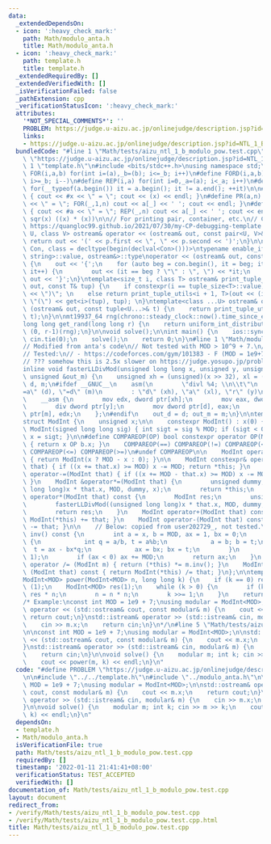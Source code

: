 ```yaml
---
data:
  _extendedDependsOn:
  - icon: ':heavy_check_mark:'
    path: Math/modulo_anta.h
    title: Math/modulo_anta.h
  - icon: ':heavy_check_mark:'
    path: template.h
    title: template.h
  _extendedRequiredBy: []
  _extendedVerifiedWith: []
  _isVerificationFailed: false
  _pathExtension: cpp
  _verificationStatusIcon: ':heavy_check_mark:'
  attributes:
    '*NOT_SPECIAL_COMMENTS*': ''
    PROBLEM: https://judge.u-aizu.ac.jp/onlinejudge/description.jsp?id=NTL_1_B
    links:
    - https://judge.u-aizu.ac.jp/onlinejudge/description.jsp?id=NTL_1_B
  bundledCode: "#line 1 \"Math/tests/aizu_ntl_1_b_modulo_pow.test.cpp\"\n#define PROBLEM\
    \ \"https://judge.u-aizu.ac.jp/onlinejudge/description.jsp?id=NTL_1_B\"\n\n#line\
    \ 1 \"template.h\"\n#include <bits/stdc++.h>\nusing namespace std;\n\n#define\
    \ FOR(i,a,b) for(int i=(a),_b=(b); i<=_b; i++)\n#define FORD(i,a,b) for(int i=(a),_b=(b);\
    \ i>=_b; i--)\n#define REP(i,a) for(int i=0,_a=(a); i<_a; i++)\n#define EACH(it,a)\
    \ for(__typeof(a.begin()) it = a.begin(); it != a.end(); ++it)\n\n#define DEBUG(x)\
    \ { cout << #x << \" = \"; cout << (x) << endl; }\n#define PR(a,n) { cout << #a\
    \ << \" = \"; FOR(_,1,n) cout << a[_] << ' '; cout << endl; }\n#define PR0(a,n)\
    \ { cout << #a << \" = \"; REP(_,n) cout << a[_] << ' '; cout << endl; }\n\n#define\
    \ sqr(x) ((x) * (x))\n\n// For printing pair, container, etc.\n// Copied from\
    \ https://quangloc99.github.io/2021/07/30/my-CP-debugging-template.html\ntemplate<class\
    \ U, class V> ostream& operator << (ostream& out, const pair<U, V>& p) {\n   \
    \ return out << '(' << p.first << \", \" << p.second << ')';\n}\n\ntemplate<class\
    \ Con, class = decltype(begin(declval<Con>()))>\ntypename enable_if<!is_same<Con,\
    \ string>::value, ostream&>::type\noperator << (ostream& out, const Con& con)\
    \ {\n    out << '{';\n    for (auto beg = con.begin(), it = beg; it != con.end();\
    \ it++) {\n        out << (it == beg ? \"\" : \", \") << *it;\n    }\n    return\
    \ out << '}';\n}\ntemplate<size_t i, class T> ostream& print_tuple_utils(ostream&\
    \ out, const T& tup) {\n    if constexpr(i == tuple_size<T>::value) return out\
    \ << \")\"; \n    else return print_tuple_utils<i + 1, T>(out << (i ? \", \" :\
    \ \"(\") << get<i>(tup), tup); \n}\ntemplate<class ...U> ostream& operator <<\
    \ (ostream& out, const tuple<U...>& t) {\n    return print_tuple_utils<0, tuple<U...>>(out,\
    \ t);\n}\n\nmt19937_64 rng(chrono::steady_clock::now().time_since_epoch().count());\n\
    long long get_rand(long long r) {\n    return uniform_int_distribution<long long>\
    \ (0, r-1)(rng);\n}\n\nvoid solve();\n\nint main() {\n    ios::sync_with_stdio(0);\
    \ cin.tie(0);\n    solve();\n    return 0;\n}\n#line 1 \"Math/modulo_anta.h\"\n\
    // Modified from anta's code\n// Not tested with MOD > 10^9 + 7.\n// Slow?\n//\n\
    // Tested:\n// - https://codeforces.com/gym/101383 - F (MOD = 1e9+7, +, *)\n\n\
    // ??? somehow this is 2.5x slower on https://judge.yosupo.jp/problem/matrix_product\n\
    inline void fasterLLDivMod(unsigned long long x, unsigned y, unsigned &out_d,\
    \ unsigned &out_m) {\n    unsigned xh = (unsigned)(x >> 32), xl = (unsigned)x,\
    \ d, m;\n#ifdef __GNUC__\n    asm(\n        \"divl %4; \\n\\t\"\n        : \"\
    =a\" (d), \"=d\" (m)\n        : \"d\" (xh), \"a\" (xl), \"r\" (y)\n    );\n#else\n\
    \    __asm {\n        mov edx, dword ptr[xh];\n        mov eax, dword ptr[xl];\n\
    \        div dword ptr[y];\n        mov dword ptr[d], eax;\n        mov dword\
    \ ptr[m], edx;\n    };\n#endif\n    out_d = d; out_m = m;\n}\n\ntemplate<int MOD>\n\
    struct ModInt {\n    unsigned x;\n\n    constexpr ModInt() : x(0) { }\n    constexpr\
    \ ModInt(signed long long sig) { int sigt = sig % MOD; if (sigt < 0) sigt += MOD;\
    \ x = sigt; }\n\n#define COMPAREOP(OP) bool constexpr operator OP(ModInt b) const\
    \ { return x OP b.x; }\n    COMPAREOP(==) COMPAREOP(!=) COMPAREOP(<) COMPAREOP(>)\
    \ COMPAREOP(<=) COMPAREOP(>=)\n#undef COMPAREOP\n\n    ModInt operator-() const\
    \ { return ModInt(x ? MOD - x : 0); }\n\n    ModInt constexpr& operator+=(ModInt\
    \ that) { if ((x += that.x) >= MOD) x -= MOD; return *this; }\n    ModInt constexpr&\
    \ operator-=(ModInt that) { if ((x += MOD - that.x) >= MOD) x -= MOD; return *this;\
    \ }\n    ModInt &operator*=(ModInt that) {\n        unsigned dummy;\n        fasterLLDivMod((unsigned\
    \ long long)x * that.x, MOD, dummy, x);\n        return *this;\n    }\n    ModInt\
    \ operator*(ModInt that) const {\n        ModInt res;\n        unsigned dummy;\n\
    \        fasterLLDivMod((unsigned long long)x * that.x, MOD, dummy, res.x);\n\
    \        return res;\n    }\n    ModInt operator+(ModInt that) const { return\
    \ ModInt(*this) += that; }\n    ModInt operator-(ModInt that) const { return ModInt(*this)\
    \ -= that; }\n\n    // Below: copied from user202729_, not tested.\n    ModInt\
    \ inv() const {\n        int a = x, b = MOD, ax = 1, bx = 0;\n        while (b)\
    \ {\n            int q = a/b, t = a%b;\n            a = b; b = t;\n          \
    \  t = ax - bx*q;\n            ax = bx; bx = t;\n        }\n        assert(a ==\
    \ 1);\n        if (ax < 0) ax += MOD;\n        return ax;\n    }\n    ModInt&\
    \ operator /= (ModInt m) { return (*this) *= m.inv(); }\n    ModInt operator /\
    \ (ModInt that) const { return ModInt(*this) /= that; }\n};\n\ntemplate<int MOD>\n\
    ModInt<MOD> power(ModInt<MOD> n, long long k) {\n    if (k == 0) return ModInt<MOD>\
    \ (1);\n    ModInt<MOD> res(1);\n    while (k > 0) {\n        if (k & 1) res =\
    \ res * n;\n        n = n * n;\n        k >>= 1;\n    }\n    return res;\n}\n\n\
    /* Example:\nconst int MOD = 1e9 + 7;\nusing modular = ModInt<MOD>;\n\nstd::ostream&\
    \ operator << (std::ostream& cout, const modular& m) {\n    cout << m.x;\n   \
    \ return cout;\n}\nstd::istream& operator >> (std::istream& cin, modular& m) {\n\
    \    cin >> m.x;\n    return cin;\n}\n*/\n#line 5 \"Math/tests/aizu_ntl_1_b_modulo_pow.test.cpp\"\
    \n\nconst int MOD = 1e9 + 7;\nusing modular = ModInt<MOD>;\n\nstd::ostream& operator\
    \ << (std::ostream& cout, const modular& m) {\n    cout << m.x;\n    return cout;\n\
    }\nstd::istream& operator >> (std::istream& cin, modular& m) {\n    cin >> m.x;\n\
    \    return cin;\n}\n\nvoid solve() {\n    modular m; int k; cin >> m >> k;\n\
    \    cout << power(m, k) << endl;\n}\n"
  code: "#define PROBLEM \"https://judge.u-aizu.ac.jp/onlinejudge/description.jsp?id=NTL_1_B\"\
    \n\n#include \"../../template.h\"\n#include \"../modulo_anta.h\"\n\nconst int\
    \ MOD = 1e9 + 7;\nusing modular = ModInt<MOD>;\n\nstd::ostream& operator << (std::ostream&\
    \ cout, const modular& m) {\n    cout << m.x;\n    return cout;\n}\nstd::istream&\
    \ operator >> (std::istream& cin, modular& m) {\n    cin >> m.x;\n    return cin;\n\
    }\n\nvoid solve() {\n    modular m; int k; cin >> m >> k;\n    cout << power(m,\
    \ k) << endl;\n}\n"
  dependsOn:
  - template.h
  - Math/modulo_anta.h
  isVerificationFile: true
  path: Math/tests/aizu_ntl_1_b_modulo_pow.test.cpp
  requiredBy: []
  timestamp: '2022-01-11 21:41:41+08:00'
  verificationStatus: TEST_ACCEPTED
  verifiedWith: []
documentation_of: Math/tests/aizu_ntl_1_b_modulo_pow.test.cpp
layout: document
redirect_from:
- /verify/Math/tests/aizu_ntl_1_b_modulo_pow.test.cpp
- /verify/Math/tests/aizu_ntl_1_b_modulo_pow.test.cpp.html
title: Math/tests/aizu_ntl_1_b_modulo_pow.test.cpp
---
```


